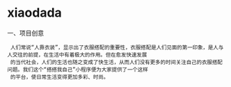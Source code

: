 # xiaodada
一、项目创意

     人们常说“人靠衣装”，显示出了衣服搭配的重要性，衣服搭配是人们见面的第一印象，是人与人交往的前提，在生活中有着极大的作用。但在愈发快速发展
     的当代社会，人们的生活也随之变成了快生活，从而人们没有更多的时间关注自己的衣服搭配问题。我们这个“搭搭我自己”小程序便为大家提供了一个这样
     的平台，使日常生活变得更加多彩、时尚。
